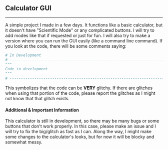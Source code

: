 ## Calculator GUI
-----------------
A simple project I made in a few days. It functions like a basic calculator, but it doesn't have "Scientific Mode" or
any complicated buttons. I will try to add modes like that if requested or just for fun. I will also try to make a
version where you can run the GUI easily (like a command line command).
If you look at the code, there will be some comments saying:
```python
# In Development
# ------------------------------------------------------------------------------------
"""
Code in development
"""
# ------------------------------------------------------------------------------------
```
This symbolizes that the code can be **VERY** glitchy. If there are glitches when using that portion of the code, please
report the glitches as I might not know that that glitch exists.

#### Additional & Important Information

This calculator is still in development, so there may be many bugs or some buttons that don't work properly. In this
case, please make an issue and I will try to fix the big/glitch as fast as I can. Along the way, I might make some
changes to the calculator's looks, but for now it will be blocky and somewhat messy.